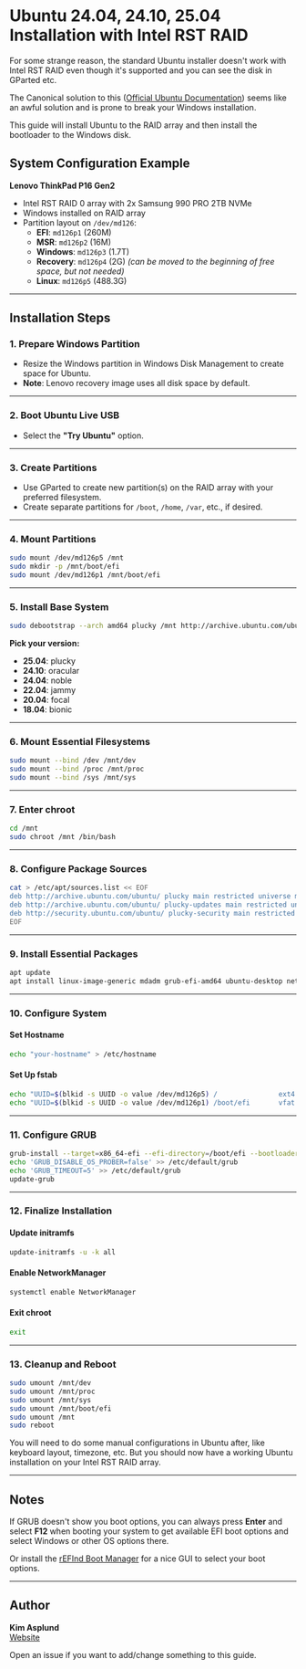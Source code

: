 
# Ubuntu 24.04, 24.10, 25.04 Installation with Intel RST RAID

For some strange reason, the standard Ubuntu installer doesn't work with Intel RST RAID even though it's supported and you can see the disk in GParted etc.

The Canonical solution to this ([Official Ubuntu Documentation](https://help.ubuntu.com/rst/)) seems like an awful solution and is prone to break your Windows installation.

This guide will install Ubuntu to the RAID array and then install the bootloader to the Windows disk.

## System Configuration Example
**Lenovo ThinkPad P16 Gen2**
- Intel RST RAID 0 array with 2x Samsung 990 PRO 2TB NVMe
- Windows installed on RAID array
- Partition layout on `/dev/md126`:
  - **EFI**: `md126p1` (260M)
  - **MSR**: `md126p2` (16M)
  - **Windows**: `md126p3` (1.7T)
  - **Recovery**: `md126p4` (2G) *(can be moved to the beginning of free space, but not needed)*
  - **Linux**: `md126p5` (488.3G)

---

## Installation Steps

### 1. Prepare Windows Partition
- Resize the Windows partition in Windows Disk Management to create space for Ubuntu.
- **Note**: Lenovo recovery image uses all disk space by default.

---

### 2. Boot Ubuntu Live USB
- Select the **"Try Ubuntu"** option.

---

### 3. Create Partitions
- Use GParted to create new partition(s) on the RAID array with your preferred filesystem.
- Create separate partitions for `/boot`, `/home`, `/var`, etc., if desired.

---

### 4. Mount Partitions
```bash
sudo mount /dev/md126p5 /mnt
sudo mkdir -p /mnt/boot/efi
sudo mount /dev/md126p1 /mnt/boot/efi
```

---

### 5. Install Base System
```bash
sudo debootstrap --arch amd64 plucky /mnt http://archive.ubuntu.com/ubuntu/
```

**Pick your version:**
- **25.04**: plucky
- **24.10**: oracular
- **24.04**: noble
- **22.04**: jammy
- **20.04**: focal
- **18.04**: bionic

---

### 6. Mount Essential Filesystems
```bash
sudo mount --bind /dev /mnt/dev
sudo mount --bind /proc /mnt/proc
sudo mount --bind /sys /mnt/sys
```

---

### 7. Enter chroot
```bash
cd /mnt
sudo chroot /mnt /bin/bash
```

---

### 8. Configure Package Sources
```bash
cat > /etc/apt/sources.list << EOF
deb http://archive.ubuntu.com/ubuntu/ plucky main restricted universe multiverse
deb http://archive.ubuntu.com/ubuntu/ plucky-updates main restricted universe multiverse
deb http://security.ubuntu.com/ubuntu/ plucky-security main restricted universe multiverse
EOF
```

---

### 9. Install Essential Packages
```bash
apt update
apt install linux-image-generic mdadm grub-efi-amd64 ubuntu-desktop network-manager
```

---

### 10. Configure System
#### Set Hostname
```bash
echo "your-hostname" > /etc/hostname
```

#### Set Up fstab
```bash
echo "UUID=$(blkid -s UUID -o value /dev/md126p5) /               ext4    errors=remount-ro 0       1" >> /etc/fstab
echo "UUID=$(blkid -s UUID -o value /dev/md126p1) /boot/efi       vfat    umask=0077      0       1" >> /etc/fstab
```

---

### 11. Configure GRUB
```bash
grub-install --target=x86_64-efi --efi-directory=/boot/efi --bootloader-id=ubuntu
echo 'GRUB_DISABLE_OS_PROBER=false' >> /etc/default/grub
echo 'GRUB_TIMEOUT=5' >> /etc/default/grub
update-grub
```

---

### 12. Finalize Installation
#### Update initramfs
```bash
update-initramfs -u -k all
```

#### Enable NetworkManager
```bash
systemctl enable NetworkManager
```

#### Exit chroot
```bash
exit
```

---

### 13. Cleanup and Reboot
```bash
sudo umount /mnt/dev
sudo umount /mnt/proc
sudo umount /mnt/sys
sudo umount /mnt/boot/efi
sudo umount /mnt
sudo reboot
```

You will need to do some manual configurations in Ubuntu after, like keyboard layout, timezone, etc. But you should now have a working Ubuntu installation on your Intel RST RAID array.

---

## Notes
If GRUB doesn't show you boot options, you can always press **Enter** and select **F12** when booting your system to get available EFI boot options and select Windows or other OS options there.

Or install the [rEFInd Boot Manager](https://www.rodsbooks.com/refind/getting-started.html) for a nice GUI to select your boot options.

---

## Author
**Kim Asplund**  
[Website](https://asplund.kim)  

Open an issue if you want to add/change something to this guide.